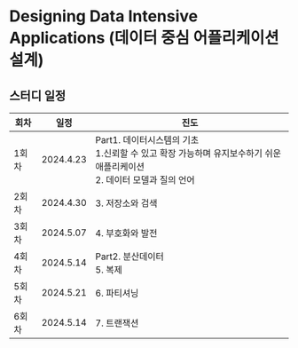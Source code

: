# Designing Data Intensive Applications (데이터 중심 어플리케이션 설계)

## 스터디 일정
|회차|일정|진도|
|----|----|---|
|1회차|2024.4.23|Part1. 데이터시스템의 기초<br/>1.신뢰할 수 있고 확장 가능하며 유지보수하기 쉬운 애플리케이션<br/> 2. 데이터 모델과 질의 언어|
|2회차|2024.4.30|3. 저장소와 검색|
|3회차|2024.5.07|4. 부호화와 발전|
|4회차|2024.5.14|Part2. 분산데이터<br/>5. 복제|
|5회차|2024.5.21|6. 파티셔닝|
|6회차|2024.5.14|7. 트랜잭션|